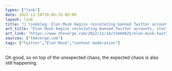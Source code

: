 ```yaml
---
types: ["link"]
date: 2022-11-18T16:05:35-05:00
layout: link
title: "🔗 linkblog: Elon Musk begins reinstating banned Twitter accounts, starting with Jordan Peterson and the Babylon Bee - The Verge'"
art_title: "Elon Musk begins reinstating banned Twitter accounts, starting with Jordan Peterson and the Babylon Bee - The Verge"
art_link: "https://www.theverge.com/2022/11/18/23466625/elon-musk-twitter-reinstatement-jordan-peterson-kathy-griffin-babylon-bee"
sources: ["theverge.com"]
tags: ["Twitter","Elon Musk","content moderation"]
---
```

Oh good, so on top of the unexpected chaos, the expected chaos is also still happening.  
 

